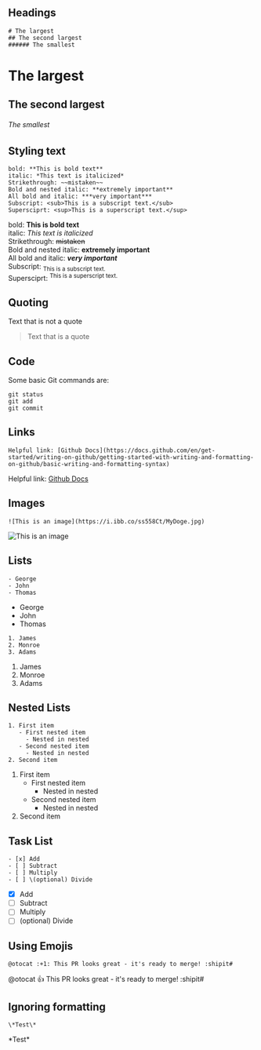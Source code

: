 ## Headings
```
# The largest
## The second largest
###### The smallest
```
# The largest
## The second largest
###### The smallest

## Styling text
```
bold: **This is bold text**  
italic: *This text is italicized*   
Strikethrough: ~~mistaken~~  
Bold and nested italic: **extremely important**  
All bold and italic: ***very important***  
Subscript: <sub>This is a subscript text.</sub>  
Supersciprt: <sup>This is a superscript text.</sup>  
```
bold: **This is bold text**  
italic: *This text is italicized*   
Strikethrough: ~~mistaken~~  
Bold and nested italic: **extremely important**  
All bold and italic: ***very important***  
Subscript: <sub>This is a subscript text.</sub>  
Supersciprt: <sup>This is a superscript text.</sup>  

## Quoting
Text that is not a quote  
> Text that is a quote  

## Code
Some basic Git commands are:  
```
git status
git add
git commit
```

## Links
```
Helpful link: [Github Docs](https://docs.github.com/en/get-started/writing-on-github/getting-started-with-writing-and-formatting-on-github/basic-writing-and-formatting-syntax)
```
Helpful link: [Github Docs](https://docs.github.com/en/get-started/writing-on-github/getting-started-with-writing-and-formatting-on-github/basic-writing-and-formatting-syntax)

## Images
```
![This is an image](https://i.ibb.co/ss558Ct/MyDoge.jpg)
```
![This is an image](https://i.ibb.co/ss558Ct/MyDoge.jpg)

## Lists
```
- George
- John
- Thomas
```
- George
- John
- Thomas
```
1. James
2. Monroe
3. Adams
```
1. James
2. Monroe
3. Adams

## Nested Lists
```
1. First item
   - First nested item
     - Nested in nested
   - Second nested item
     - Nested in nested
2. Second item
```
1. First item
   - First nested item
     - Nested in nested
   - Second nested item
     - Nested in nested
2. Second item

## Task List
```
- [x] Add
- [ ] Subtract
- [ ] Multiply
- [ ] \(optional) Divide
```
- [x] Add
- [ ] Subtract
- [ ] Multiply
- [ ] \(optional) Divide

## Using Emojis
```
@otocat :+1: This PR looks great - it's ready to merge! :shipit#
```
@otocat :+1: This PR looks great - it's ready to merge! :shipit#

## Ignoring formatting
```
\*Test\*
```
\*Test\*



